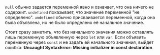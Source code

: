 `null` обычно задается переменной явно и означает, что она ничего не содержит. `undefined` показывает, что значение переменной "не определено". `undefined` обычно присваивается переменной, когда она была объявлена, но не было определено её начальное значение.

Стоит сразу заметить, что без начального значения можно оставлять лишь переменную объявленную через `let` или `var`. Если объявить переменную через `const` и не задать ей начального значения, выйдет ошибка: **Uncaught SyntaxError: Missing initializer in const declaration**.